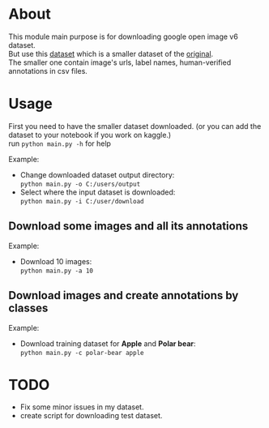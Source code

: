 # About
This module main purpose is for downloading google open image v6 dataset. <br>
But use this [dataset](https://www.kaggle.com/tarantula3/google-open-image-v6) 
which is a smaller dataset of the [original](https://opensource.google/projects/open-images-dataset). <br>
The smaller one contain image's urls, label names, human-verified annotations 
in csv files. <br>

# Usage
First you need to have the smaller dataset downloaded. (or you can add the 
dataset to your notebook if you work on kaggle.) <br>
run `python main.py -h` for help

Example:
- Change downloaded dataset output directory: <br>
`python main.py -o C:/users/output`
- Select where the input dataset is downloaded: <br> 
`python main.py -i C:/user/download`

## Download some images and all its annotations
Example: <br> 
- Download 10 images: <br>
`python main.py -a 10` <br>

## Download images and create annotations by classes
Example: <br>
- Download training dataset for __Apple__ and __Polar bear__: <br>
`python main.py -c polar-bear apple`

# TODO
- Fix some minor issues in my dataset.
- create script for downloading test dataset.